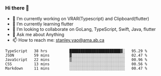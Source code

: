 ### Hi there 👋

- 🔭 I’m currently working on VRAR(Typescript) and Clipboard(flutter) 
- 🌱 I’m currently learning flutter
- 👯 I’m looking to collaborate on GoLang, TypeScript, Swift, Java, flutter
- 💬 Ask me about Anything
- 📫 How to reach me: stanley.yao@ama.ab.ca


<!--START_SECTION:waka-->
```text
TypeScript   38 hrs          ███████████████████████▓░   95.29 % 
JSON         59 mins         ▓░░░░░░░░░░░░░░░░░░░░░░░░   02.47 % 
JavaScript   22 mins         ▒░░░░░░░░░░░░░░░░░░░░░░░░   00.96 % 
CSS          13 mins         ░░░░░░░░░░░░░░░░░░░░░░░░░   00.56 % 
Markdown     11 mins         ░░░░░░░░░░░░░░░░░░░░░░░░░   00.47 % 
```
<!--END_SECTION:waka-->
